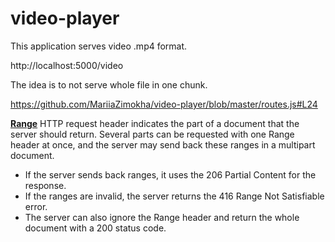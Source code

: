 # video-player

This application serves video .mp4 format.

http://localhost:5000/video 

The idea is to not serve whole file in one chunk.

https://github.com/MariiaZimokha/video-player/blob/master/routes.js#L24

[**Range**](https://github.com/MariiaZimokha/video-player/blob/master/routes.js#L26) HTTP request header indicates the part of a document that the server should return. Several parts can be requested with one Range header at once, and the server may send back these ranges in a multipart document.
- If the server sends back ranges, it uses the 206 Partial Content for the response. 
- If the ranges are invalid, the server returns the 416 Range Not Satisfiable error. 
- The server can also ignore the Range header and return the whole document with a 200 status code.


